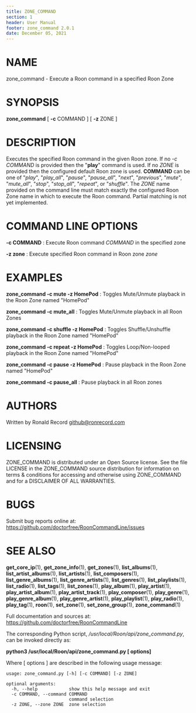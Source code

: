 ```yaml
---
title: ZONE_COMMAND
section: 1
header: User Manual
footer: zone_command 2.0.1
date: December 05, 2021
---
```

# NAME
zone_command - Execute a Roon command in a specified Roon Zone

# SYNOPSIS
**zone_command** [ **-c** COMMAND ] [ **-z** ZONE ]

# DESCRIPTION
Executes the specified Roon command in the given Roon zone. If no *-c COMMAND* is provided then the "**play**" command is used. If no *ZONE* is provided then the configured default Roon zone is used. **COMMAND** can be one of "*play*", "*play_all*", "*pause*", "*pause_all*", "*next*", "*previous*", "*mute*", "*mute_all*", "*stop*", "*stop_all*", "*repeat*", or "*shuffle*". The *ZONE* name provided on the command line must match exactly the configured Roon Zone name in which to execute the Roon command. Partial matching is not yet implemented.

# COMMAND LINE OPTIONS
**-c COMMAND**
: Execute Roon command *COMMAND* in the specified zone

**-z zone**
: Execute specified Roon command in Roon zone *zone*

# EXAMPLES
**zone_command -c mute -z HomePod**
: Toggles Mute/Unmute playback in the Roon Zone named "HomePod"

**zone_command -c mute_all**
: Toggles Mute/Unmute playback in all Roon Zones

**zone_command -c shuffle -z HomePod**
: Toggles Shuffle/Unshuffle playback in the Roon Zone named "HomePod"

**zone_command -c repeat -z HomePod**
: Toggles Loop/Non-looped playback in the Roon Zone named "HomePod"

**zone_command -c pause -z HomePod**
: Pause playback in the Roon Zone named "HomePod"

**zone_command -c pause_all**
: Pause playback in all Roon zones

# AUTHORS
Written by Ronald Record github@ronrecord.com

# LICENSING
ZONE_COMMAND is distributed under an Open Source license.
See the file LICENSE in the ZONE_COMMAND source distribution
for information on terms &amp; conditions for accessing and
otherwise using ZONE_COMMAND and for a DISCLAIMER OF ALL WARRANTIES.

# BUGS
Submit bug reports online at: https://github.com/doctorfree/RoonCommandLine/issues

# SEE ALSO
**get_core_ip**(1), **get_zone_info**(1), **get_zones**(1), **list_albums**(1), **list_artist_albums**(1), **list_artists**(1), **list_composers**(1), **list_genre_albums**(1), **list_genre_artists**(1), **list_genres**(1), **list_playlists**(1), **list_radio**(1), **list_tags**(1), **list_zones**(1), **play_album**(1), **play_artist**(1), **play_artist_album**(1), **play_artist_track**(1), **play_composer**(1), **play_genre**(1), **play_genre_album**(1), **play_genre_artist**(1), **play_playlist**(1), **play_radio**(1), **play_tag**(1), **roon**(1), **set_zone**(1), **set_zone_group**(1), **zone_command**(1)

Full documentation and sources at: https://github.com/doctorfree/RoonCommandLine

The corresponding Python script, */usr/local/Roon/api/zone_command.py*,
can be invoked directly as:

**python3 /usr/local/Roon/api/zone_command.py [ options]**

Where [ options ] are described in the following usage message:

~~~~
usage: zone_command.py [-h] [-c COMMAND] [-z ZONE]

optional arguments:
  -h, --help            show this help message and exit
  -c COMMAND, --command COMMAND
                        command selection
  -z ZONE, --zone ZONE  zone selection
~~~~
